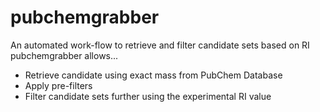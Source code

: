# pubchemgrabber

An automated work-flow to retrieve and filter candidate sets based on RI
pubchemgrabber allows...

* Retrieve candidate using exact mass from PubChem Database
* Apply pre-filters
* Filter candidate sets further using the experimental RI value
